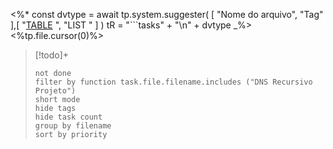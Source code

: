 <%*
	const dvtype = await tp.system.suggester(
		[
			"Nome do arquivo",
			"Tag"
		],[
			"[TABLE](<filter by function task.file.filename.includes ("DNS Recursivo Projeto")>) ",
			"LIST "
		]
	)
	tR = "```tasks" + "\n" + dvtype
_%>
 <%tp.file.cursor(0)%>
>[!todo]+
>```tasks
>not done
>filter by function task.file.filename.includes ("DNS Recursivo Projeto")
>short mode
>hide tags
>hide task count
>group by filename
>sort by priority
>```